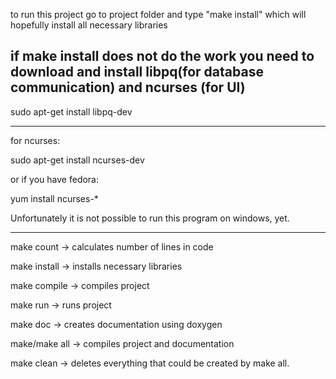 to run this project
go to project folder and type "make install" which will hopefully install all necessary libraries

if make install does not do the work you
need to download and install libpq(for database communication) and ncurses (for UI)
--------------------------------------------------------------------------------

sudo apt-get install libpq-dev

--------------------------------------------------------------------------------
for ncurses: 

sudo apt-get install ncurses-dev

or if you have fedora:

yum install ncurses-*


Unfortunately it is not possible to run this program on windows, yet.

--------------------------------------------------------------------------------
make count -> calculates number of lines in code

make install -> installs necessary libraries

make compile -> compiles project

make run -> runs project

make doc -> creates documentation using doxygen

make/make all -> compiles project and documentation

make clean -> deletes everything that could be created by make all.
